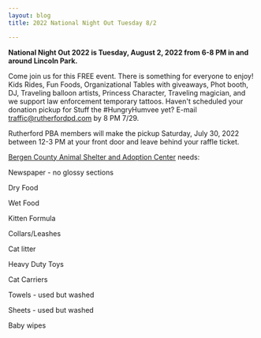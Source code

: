 ```yaml
---
layout: blog
title: 2022 National Night Out Tuesday 8/2

---
```



**National Night Out 2022 is Tuesday, August 2, 2022 from 6-8 PM in and around Lincoln Park.**

Come join us for this FREE event.  There is something for everyone to enjoy! Kids Rides, Fun Foods, Organizational Tables with giveaways, Phot booth, DJ, Traveling balloon artists, Princess Character, Traveling magician, and we support law enforcement temporary tattoos. 
Haven't scheduled your donation pickup for Stuff the #HungryHumvee yet?  E-mail traffic@rutherfordpd.com by 8 PM 7/29.  

Rutherford PBA members will make the pickup Saturday, July 30, 2022 between 12-3 PM at your front door and leave behind your raffle ticket.  

[Bergen County Animal Shelter and Adoption Center](https://www.co.bergen.nj.us/animal-shelter-adoption-center?fbclid=IwAR0JnGQkUfn_QC8orHTw9HbXK8JxwTz1ArC7JQ9vMYbMFesu9m96EbcvP2Q?fbclid=IwAR2BSDSDq7fJvxjgZjF-M_d6WK5C5m2efR7GhTK5dph_umm0xr-CiRCjXnU?fbclid=IwAR3TZBJFjljavIJobgunV234z3WGxU5C2cDUZ6MfX2koPDBZ3BXy1L53e2c?fbclid=IwAR1-G4cLcOLn8z9lYc6ECI2OOpRQJQ3_ksWwnaob_k6oWmaSPg0mD3L0wMw?fbclid=IwAR34drKmMMfXcthitkrMkZfrTBEMawwRKE6nafV73PRQthXz1j_9h11GExo?fbclid=IwAR3mcCGvOZa4cPOnsS7yeNvarvkQ_JiNfgkPBjvnVfOR2Fauj3-HPwqtlYs?fbclid=IwAR1jRmCmUYVCLCeaia0ufv5kfmgKoKqIOqdPpAtIcar1xOlseWb7ozqQYNI?fbclid=IwAR3mcCGvOZa4cPOnsS7yeNvarvkQ_JiNfgkPBjvnVfOR2Fauj3-HPwqtlYs?fbclid=IwAR08n3BNsp-hordtND4DjoMdCcfzWhkwVPp69zdNnChCaRNlPfKBoQSscI8?fbclid=IwAR1spWsIz926rjqa0qiGijBOGexK9-4n8-7WhLAeqbO9LHOZcyOvNO_2QLA?fbclid=IwAR3A6AR_Nl8Aow4yRzyT8pGhvQaX2qv17Zhu3OjMXBYeIWzdIWm2fg2y_U4?fbclid=IwAR3V9RqAs6dV9vOsTglSyBS8weohKDZM8dgPe7tipBPitcHb4WJO4UYZugM?fbclid=IwAR2PnhE61qxUWhpqFBSH7NDX5nz1Sx3mCZpaCi2NZbfMNTYMk8wqCbtEgNk?fbclid=IwAR13L2FPvo74m7z52AbjSnlIu-H66adI2QDjog2BDFOhCtxhDRIO0ABykLo?fbclid=IwAR2PA5sW2nQQ_dMFNg-g-uQsnhdnaMJQ3Gw_MjTMDeNSspAVeLJXfkX2wRU?fbclid=IwAR2bD9HCs2X4oRxKTZmBS4YXYMaR2LDNmtAXj963I-COaOH5-cegjka4p34?fbclid=IwAR1wOQN0nEpO0zl295txlep3QMDnpGXdw3zEtsIqv-T1awJPCedRQiLu5V4?fbclid=IwAR1wOQN0nEpO0zl295txlep3QMDnpGXdw3zEtsIqv-T1awJPCedRQiLu5V4?fbclid=IwAR1bhGCvXf8K6VnW5f3U3aSh60XLFeajvEaVPPE8raeGdGq3SuFNZ4RwN_w?fbclid=IwAR37sn6q7-ZlOeXyqhoAo-P5tFX0QIYEL6WjvvunBVe-absGefZ2jfdN5YA?fbclid=IwAR3AaOOMbWgAR2HZKvkae0a0ZQ4pWDpnCNqgyAHpLrCHUuD-CAkH2nZ03oQ?fbclid=IwAR1Y7BESyoQyJMLrT67zD7qhkIrCprE2bprMvMhRnKx4KJ6_XZgAXiYQYI8?fbclid=IwAR0hiNAZWSYGB_pukvYd6YV4Ee1tkjnllz7bq__MuaquT8ILur9GKaX5riM?fbclid=IwAR2JcBHXFHoZJ9xym1bE9Y5L8RWTjiWhwt1KEXsewBeYmq260e7I4W1Bg0Y?fbclid=IwAR3t9ojYE15174Rlc6okUDUmvf4YDmxkU_LvQS4gvnyUtOe5mQzdPshTJz8?fbclid=IwAR2VymlETF3pzGt6EI6RhNTvz57e5scKsjrxBsUpGt5mQy7V3VTxgEYhovs?fbclid=IwAR3lSKR3a1WVomi2_kLRVgDcADb3RtPCANjzI_ZeCZbPg7uUY-rX4zf9nkg?fbclid=IwAR2XXNQ-xxPYFpWXmUHHQxQdhZx885MypJNmtTWj4tWmP7bx-YE0EjfSq3g?fbclid=IwAR3Op7UJWvN3EQzlnAXnLTLePVnQMQz2uQPDV0o6_FIQvk6a?fbclid=IwAR0dtWZC2Om21JpeOLRWKejgCXWqOaBQsaLwSMjNJQmbH6V3KGo2_LJGh_M) needs:

Newspaper - no glossy sections

Dry Food

Wet Food

Kitten Formula

Collars/Leashes

Cat litter

Heavy Duty Toys

Cat Carriers

Towels - used but washed

Sheets - used but washed

Baby wipes
